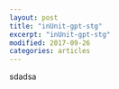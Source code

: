 ```yaml
---
layout: post
title: "inUnit-gpt-stg"
excerpt: "inUnit-gpt-stg"
modified: 2017-09-26
categories: articles
---
```

<div class="apester-media" data-media-id="5e9f169a7d45150789619ee3" height="350"></div><script async src="https://static.stg.apester.com/js/sdk/latest/apester-sdk.js"></script>
sdadsa
